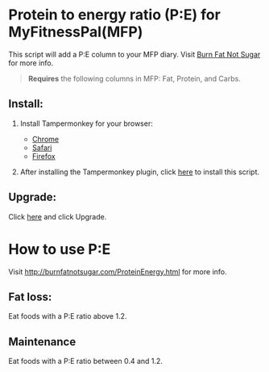 # Protein to energy ratio (P:E) for MyFitnessPal(MFP)
This script will add a P:E column to your MFP diary. Visit [Burn Fat Not Sugar](http://burnfatnotsugar.com) for more info.
> __Requires__ the following columns in MFP: Fat, Protein, and Carbs.

## Install:
1. Install Tampermonkey for your browser:
   * [Chrome](https://chrome.google.com/webstore/detail/dhdgffkkebhmkfjojejmpbldmpobfkfo)
   * [Safari](https://tampermonkey.net/?ext=dhdg&browser=safari)
   * [Firefox](https://addons.mozilla.org/en-US/firefox/addon/tampermonkey/)

2. After installing the Tampermonkey plugin, click [here](https://github.com/karin-b/mfp-pe-userscript/raw/master/mfp.pe.user.js) to install this script.

## Upgrade:
Click [here](https://github.com/karin-b/mfp-pe-userscript/raw/master/mfp.pe.user.js) and click Upgrade.

# How to use P:E
Visit http://burnfatnotsugar.com/ProteinEnergy.html for more info.

## Fat loss:
Eat foods with a P:E ratio above 1.2.

## Maintenance
Eat foods with a P:E ratio between 0.4 and 1.2.
